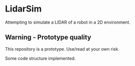 LidarSim
========

Attempting to simulate a LIDAR of a robot in a 2D environment.




Warning - Prototype quality
------------------------------

This repository is a prototype. Use/read at your own risk.

Some code structure implemented.

